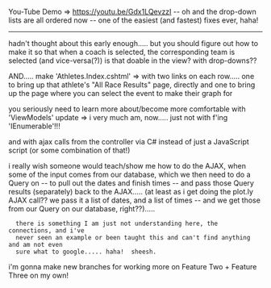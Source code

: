 You-Tube Demo => https://youtu.be/Gdx1LQevzzI
-- oh and the drop-down lists are all ordered now -- one of the easiest (and fastest) fixes ever, haha!

---

hadn't thought about this early enough.....
   but you should figure out how to make it so that when a coach is selected,
      the corresponding team is selected
         (and vice-versa(?))                    is that doable in the view?
                                                with drop-downs??

AND..... 
make 'Athletes.Index.cshtml' => with two links on each row.....
    one to bring up that athlete's "All Race Results" page, directly
    and one to bring up the page where you can select the event to make their graph for


you seriously need to learn more about/become more comfortable with 'ViewModels'
    update => i very much am, now..... 
        just not with f'ing 'IEnumerable'!!!


and with ajax calls from the controller via C# instead of just a JavaScript script
   (or some combination of that!)
   

i really wish someone would teach/show me how to do the AJAX, when some of the input
   comes from our database, which we then need to do a Query on -- to pull out the dates
   and finish times -- and pass those Query results (separately) back to the AJAX.....
   (at least as i get doing the plot.ly AJAX call?? we pass it a list of dates, and a 
    list of times -- and we get those from our Query on our database, right??)..... 
   
      there is something I am just not understanding here, the connections, and i've
      never seen an example or been taught this and can't find anything and am not even
      sure what to google..... haha!  sheesh. 
      

i'm gonna make new branches for working more on Feature Two + Feature Three on my own!
      
